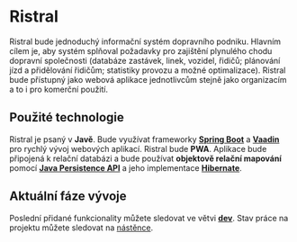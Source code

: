 # Ristral

Ristral bude jednoduchý informační systém dopravního podniku. Hlavním cílem je, aby systém splňoval požadavky pro 
zajištění plynulého chodu dopravní společnosti (databáze zastávek, linek, vozidel, řidičů; plánování jízd a přidělování
řidičům; statistiky provozu a možné optimalizace). Ristral bude přístupný jako webová aplikace jednotlivcům stejně jako
organizacím a to i pro komerční použití. 

## Použité technologie 

Ristral je psaný v **Javě**. Bude využívat frameworky **[Spring Boot](https://spring.io/projects/spring-boot)**
a **[Vaadin](https://vaadin.com/)** pro rychlý vývoj webových aplikací. Ristral bude **PWA**. Aplikace bude připojená
k relační databázi a bude používat **objektově relační mapování** pomocí
**[Java Persistence API](https://cs.wikipedia.org/wiki/Java_Persistence_API)** a jeho implementace
**[Hibernate](https://cs.wikipedia.org/wiki/Hibernate)**.

## Aktuální fáze vývoje

Poslední přidané funkcionality můžete sledovat ve větvi **[dev](https://github.com/ondrejkozel/ristral/tree/dev)**.
Stav práce na projektu můžete sledovat na [nástěnce](https://github.com/ondrejkozel/ristral/projects/1).
